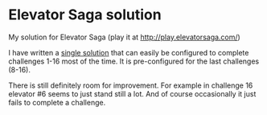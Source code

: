 # Elevator Saga solution
My solution for Elevator Saga (play it at http://play.elevatorsaga.com/)

I have written a [single solution](fairclosest.js) that can easily be configured to complete challenges 1-16 most of the time.
It is pre-configured for the last challenges (8-16).

There is still definitely room for improvement. For example in challenge 16 elevator #6 seems to just stand still a lot.
And of course occasionally it just fails to complete a challenge.
